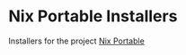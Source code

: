 # Nix Portable Installers
Installers for the project [Nix Portable](https://github.com/DavHau/nix-portable)
